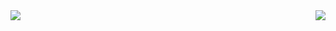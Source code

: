 <!-- [![JR's github stats](https://github-readme-stats.vercel.app/api?username=JRetza&title_color=000000&text_color=DD0000&icon_color=DD0000&include_all_commits=true&count_private=true&show_icons=true&hide=stars)](https://github.com/JRetza) -->


<!-- [![Top Langs](https://github-readme-stats.vercel.app/api/top-langs/?username=JRetza&layout=compact)](https://github.com/JRetza) -->


<a href="https://github.com/JRetza">
  <img align="left" src="https://github-readme-stats.vercel.app/api?username=JRetza&title_color=000000&text_color=DD0000&icon_color=DD0000&include_all_commits=true&count_private=true&show_icons=true&hide=stars&layout=compact" />
</a>
<a href="https://github.com/JRetza">
  <img align="right" src="https://github-readme-stats.vercel.app/api/top-langs/?username=JRetza&layout=compact" />
</a>